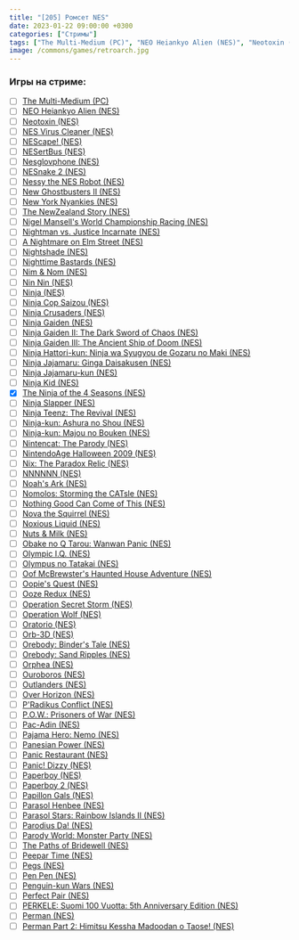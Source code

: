 ```yaml
---
title: "[205] Ромсет NES"
date: 2023-01-22 09:00:00 +0300
categories: ["Стримы"]
tags: ["The Multi-Medium (PC)", "NEO Heiankyo Alien (NES)", "Neotoxin (NES)", "NES Virus Cleaner (NES)", "NEScape! (NES)", "NESertBus (NES)", "Nesglovphone (NES)", "NESnake 2 (NES)", "Nessy the NES Robot (NES)", "New Ghostbusters II (NES)", "New York Nyankies (NES)", "The NewZealand Story (NES)", "Nigel Mansell's World Championship Racing (NES)", "Nightman vs. Justice Incarnate (NES)", "A Nightmare on Elm Street (NES)", "Nightshade (NES)", "Nighttime Bastards (NES)", "Nim & Nom (NES)", "Nin Nin (NES)", "Ninja (NES)", "Ninja Cop Saizou (NES)", "Ninja Crusaders (NES)", "Ninja Gaiden (NES)", "Ninja Gaiden II: The Dark Sword of Chaos (NES)", "Ninja Gaiden III: The Ancient Ship of Doom (NES)", "Ninja Hattori-kun: Ninja wa Syugyou de Gozaru no Maki (NES)", "Ninja Jajamaru: Ginga Daisakusen (NES)", "Ninja Jajamaru-kun (NES)", "Ninja Kid (NES)", "The Ninja of the 4 Seasons (NES)", "Ninja Slapper (NES)", "Ninja Teenz: The Revival (NES)", "Ninja-kun: Ashura no Shou (NES)", "Ninja-kun: Majou no Bouken (NES)", "Nintencat: The Parody (NES)", "NintendoAge Halloween 2009 (NES)", "Nix: The Paradox Relic (NES)", "NNNNNN (NES)", "Noah's Ark (NES)", "Nomolos: Storming the CATsle (NES)", "Nothing Good Can Come of This (NES)", "Nova the Squirrel (NES)", "Noxious Liquid (NES)", "Nuts & Milk (NES)", "Obake no Q Tarou: Wanwan Panic (NES)", "Olympic I.Q. (NES)", "Olympus no Tatakai (NES)", "Oof McBrewster's Haunted House Adventure (NES)", "Oopie's Quest (NES)", "Ooze Redux (NES)", "Operation Secret Storm (NES)", "Operation Wolf (NES)", "Oratorio (NES)", "Orb-3D (NES)", "Orebody: Binder's Tale (NES)", "Orebody: Sand Ripples (NES)", "Orphea (NES)", "Ouroboros (NES)", "Outlanders (NES)", "Over Horizon (NES)", "P'Radikus Conflict (NES)", "P.O.W.: Prisoners of War (NES)", "Pac-Adin (NES)", "Pajama Hero: Nemo (NES)", "Panesian Power (NES)", "Panic Restaurant (NES)", "Panic! Dizzy (NES)", "Paperboy (NES)", "Paperboy 2 (NES)", "Papillon Gals (NES)", "Parasol Henbee (NES)", "Parasol Stars: Rainbow Islands II (NES)", "Parodius Da! (NES)", "Parody World: Monster Party (NES)", "The Paths of Bridewell (NES)", "Peepar Time (NES)", "Pegs (NES)", "Pen Pen (NES)", "Penguin-kun Wars (NES)", "Perfect Pair (NES)", "PERKELE: Suomi 100 Vuotta: 5th Anniversary Edition (NES)", "Perman (NES)", "Perman Part 2: Himitsu Kessha Madoodan o Taose! (NES)", "Игра пройдена"]
image: /commons/games/retroarch.jpg
---
```


### Игры на стриме:
+ [ ] [The Multi-Medium (PC)](/tags/the-multi-medium-pc)
+ [ ] [NEO Heiankyo Alien (NES)](/tags/neo-heiankyo-alien-nes)
+ [ ] [Neotoxin (NES)](/tags/neotoxin-nes)
+ [ ] [NES Virus Cleaner (NES)](/tags/nes-virus-cleaner-nes)
+ [ ] [NEScape! (NES)](/tags/nescape-nes)
+ [ ] [NESertBus (NES)](/tags/nesertbus-nes)
+ [ ] [Nesglovphone (NES)](/tags/nesglovphone-nes)
+ [ ] [NESnake 2 (NES)](/tags/nesnake-2-nes)
+ [ ] [Nessy the NES Robot (NES)](/tags/nessy-the-nes-robot-nes)
+ [ ] [New Ghostbusters II (NES)](/tags/new-ghostbusters-ii-nes)
+ [ ] [New York Nyankies (NES)](/tags/new-york-nyankies-nes)
+ [ ] [The NewZealand Story (NES)](/tags/the-newzealand-story-nes)
+ [ ] [Nigel Mansell's World Championship Racing (NES)](/tags/nigel-mansell-s-world-championship-racing-nes)
+ [ ] [Nightman vs. Justice Incarnate (NES)](/tags/nightman-vs-justice-incarnate-nes)
+ [ ] [A Nightmare on Elm Street (NES)](/tags/a-nightmare-on-elm-street-nes)
+ [ ] [Nightshade (NES)](/tags/nightshade-nes)
+ [ ] [Nighttime Bastards (NES)](/tags/nighttime-bastards-nes)
+ [ ] [Nim & Nom (NES)](/tags/nim-nom-nes)
+ [ ] [Nin Nin (NES)](/tags/nin-nin-nes)
+ [ ] [Ninja (NES)](/tags/ninja-nes)
+ [ ] [Ninja Cop Saizou (NES)](/tags/ninja-cop-saizou-nes)
+ [ ] [Ninja Crusaders (NES)](/tags/ninja-crusaders-nes)
+ [ ] [Ninja Gaiden (NES)](/tags/ninja-gaiden-nes)
+ [ ] [Ninja Gaiden II: The Dark Sword of Chaos (NES)](/tags/ninja-gaiden-ii-the-dark-sword-of-chaos-nes)
+ [ ] [Ninja Gaiden III: The Ancient Ship of Doom (NES)](/tags/ninja-gaiden-iii-the-ancient-ship-of-doom-nes)
+ [ ] [Ninja Hattori-kun: Ninja wa Syugyou de Gozaru no Maki (NES)](/tags/ninja-hattori-kun-ninja-wa-syugyou-de-gozaru-no-maki-nes)
+ [ ] [Ninja Jajamaru: Ginga Daisakusen (NES)](/tags/ninja-jajamaru-ginga-daisakusen-nes)
+ [ ] [Ninja Jajamaru-kun (NES)](/tags/ninja-jajamaru-kun-nes)
+ [ ] [Ninja Kid (NES)](/tags/ninja-kid-nes)
+ [x] [The Ninja of the 4 Seasons (NES)](/tags/the-ninja-of-the-4-seasons-nes)
+ [ ] [Ninja Slapper (NES)](/tags/ninja-slapper-nes)
+ [ ] [Ninja Teenz: The Revival (NES)](/tags/ninja-teenz-the-revival-nes)
+ [ ] [Ninja-kun: Ashura no Shou (NES)](/tags/ninja-kun-ashura-no-shou-nes)
+ [ ] [Ninja-kun: Majou no Bouken (NES)](/tags/ninja-kun-majou-no-bouken-nes)
+ [ ] [Nintencat: The Parody (NES)](/tags/nintencat-the-parody-nes)
+ [ ] [NintendoAge Halloween 2009 (NES)](/tags/nintendoage-halloween-2009-nes)
+ [ ] [Nix: The Paradox Relic (NES)](/tags/nix-the-paradox-relic-nes)
+ [ ] [NNNNNN (NES)](/tags/nnnnnn-nes)
+ [ ] [Noah's Ark (NES)](/tags/noah-s-ark-nes)
+ [ ] [Nomolos: Storming the CATsle (NES)](/tags/nomolos-storming-the-catsle-nes)
+ [ ] [Nothing Good Can Come of This (NES)](/tags/nothing-good-can-come-of-this-nes)
+ [ ] [Nova the Squirrel (NES)](/tags/nova-the-squirrel-nes)
+ [ ] [Noxious Liquid (NES)](/tags/noxious-liquid-nes)
+ [ ] [Nuts & Milk (NES)](/tags/nuts-milk-nes)
+ [ ] [Obake no Q Tarou: Wanwan Panic (NES)](/tags/obake-no-q-tarou-wanwan-panic-nes)
+ [ ] [Olympic I.Q. (NES)](/tags/olympic-i-q-nes)
+ [ ] [Olympus no Tatakai (NES)](/tags/olympus-no-tatakai-nes)
+ [ ] [Oof McBrewster's Haunted House Adventure (NES)](/tags/oof-mcbrewster-s-haunted-house-adventure-nes)
+ [ ] [Oopie's Quest (NES)](/tags/oopie-s-quest-nes)
+ [ ] [Ooze Redux (NES)](/tags/ooze-redux-nes)
+ [ ] [Operation Secret Storm (NES)](/tags/operation-secret-storm-nes)
+ [ ] [Operation Wolf (NES)](/tags/operation-wolf-nes)
+ [ ] [Oratorio (NES)](/tags/oratorio-nes)
+ [ ] [Orb-3D (NES)](/tags/orb-3d-nes)
+ [ ] [Orebody: Binder's Tale (NES)](/tags/orebody-binder-s-tale-nes)
+ [ ] [Orebody: Sand Ripples (NES)](/tags/orebody-sand-ripples-nes)
+ [ ] [Orphea (NES)](/tags/orphea-nes)
+ [ ] [Ouroboros (NES)](/tags/ouroboros-nes)
+ [ ] [Outlanders (NES)](/tags/outlanders-nes)
+ [ ] [Over Horizon (NES)](/tags/over-horizon-nes)
+ [ ] [P'Radikus Conflict (NES)](/tags/p-radikus-conflict-nes)
+ [ ] [P.O.W.: Prisoners of War (NES)](/tags/p-o-w-prisoners-of-war-nes)
+ [ ] [Pac-Adin (NES)](/tags/pac-adin-nes)
+ [ ] [Pajama Hero: Nemo (NES)](/tags/pajama-hero-nemo-nes)
+ [ ] [Panesian Power (NES)](/tags/panesian-power-nes)
+ [ ] [Panic Restaurant (NES)](/tags/panic-restaurant-nes)
+ [ ] [Panic! Dizzy (NES)](/tags/panic-dizzy-nes)
+ [ ] [Paperboy (NES)](/tags/paperboy-nes)
+ [ ] [Paperboy 2 (NES)](/tags/paperboy-2-nes)
+ [ ] [Papillon Gals (NES)](/tags/papillon-gals-nes)
+ [ ] [Parasol Henbee (NES)](/tags/parasol-henbee-nes)
+ [ ] [Parasol Stars: Rainbow Islands II (NES)](/tags/parasol-stars-rainbow-islands-ii-nes)
+ [ ] [Parodius Da! (NES)](/tags/parodius-da-nes)
+ [ ] [Parody World: Monster Party (NES)](/tags/parody-world-monster-party-nes)
+ [ ] [The Paths of Bridewell (NES)](/tags/the-paths-of-bridewell-nes)
+ [ ] [Peepar Time (NES)](/tags/peepar-time-nes)
+ [ ] [Pegs (NES)](/tags/pegs-nes)
+ [ ] [Pen Pen (NES)](/tags/pen-pen-nes)
+ [ ] [Penguin-kun Wars (NES)](/tags/penguin-kun-wars-nes)
+ [ ] [Perfect Pair (NES)](/tags/perfect-pair-nes)
+ [ ] [PERKELE: Suomi 100 Vuotta: 5th Anniversary Edition (NES)](/tags/perkele-suomi-100-vuotta-5th-anniversary-edition-nes)
+ [ ] [Perman (NES)](/tags/perman-nes)
+ [ ] [Perman Part 2: Himitsu Kessha Madoodan o Taose! (NES)](/tags/perman-part-2-himitsu-kessha-madoodan-o-taose-nes)
